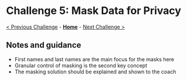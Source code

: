 # Challenge 5: Mask Data for Privacy

[< Previous Challenge](./04-incrementals.md) - **[Home](../README.md)** - [Next Challenge >](./06-new-data.md)

## Notes and guidance
- First names and last names are the main focus for the masks here
- Granular control of masking is the second key concept
- The masking solution should be explained and shown to the coach
